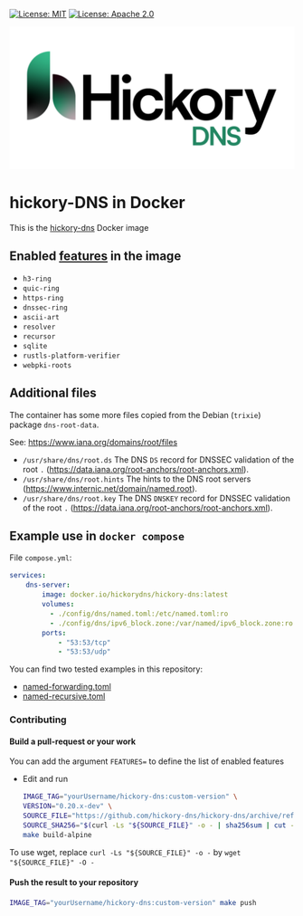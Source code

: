[![License: MIT](https://img.shields.io/badge/license-MIT-blue.svg)](LICENSE-MIT)
[![License: Apache 2.0](https://img.shields.io/badge/license-Apache_2.0-blue.svg)](LICENSE-APACHE)

![hickory-DNS](logo.png)

# hickory-DNS in Docker

This is the [hickory-dns](https://github.com/hickory-dns/hickory-dns#readme) Docker image

## Enabled [features](https://github.com/hickory-dns/hickory-dns/#using-as-a-dependency-and-custom-features) in the image

- `h3-ring`
- `quic-ring`
- `https-ring`
- `dnssec-ring`
- `ascii-art`
- `resolver`
- `recursor`
- `sqlite`
- `rustls-platform-verifier`
- `webpki-roots`

## Additional files

The container has some more files copied from the Debian (`trixie`) package `dns-root-data`.

See: https://www.iana.org/domains/root/files

- `/usr/share/dns/root.ds` The DNS `DS` record for DNSSEC validation of the root `.` (https://data.iana.org/root-anchors/root-anchors.xml).
- `/usr/share/dns/root.hints` The hints to the DNS root servers  (https://www.internic.net/domain/named.root).
- `/usr/share/dns/root.key` The DNS `DNSKEY` record for DNSSEC validation of the root `.` (https://data.iana.org/root-anchors/root-anchors.xml).

## Example use in `docker compose`

File `compose.yml`:

```yaml
services:
    dns-server:
        image: docker.io/hickorydns/hickory-dns:latest
        volumes:
          - ./config/dns/named.toml:/etc/named.toml:ro
          - ./config/dns/ipv6_block.zone:/var/named/ipv6_block.zone:ro
        ports:
            - "53:53/tcp"
            - "53:53/udp"
```

You can find two tested examples in this repository:

- [named-forwarding.toml](./tests/named-forwarding.toml)
- [named-recursive.toml](./tests/named-recursive.toml)

### Contributing

#### Build a pull-request or your work

You can add the argument `FEATURES=` to define the list of enabled features

- Edit and run

    ```sh
    IMAGE_TAG="yourUsername/hickory-dns:custom-version" \
    VERSION="0.20.x-dev" \
    SOURCE_FILE="https://github.com/hickory-dns/hickory-dns/archive/refs/heads/stop-returning-ns-on-auth-response.tar.gz" \
    SOURCE_SHA256="$(curl -Ls "${SOURCE_FILE}" -o - | sha256sum | cut -d ' ' -f 1)" \
    make build-alpine
    ```

To use wget, replace `curl -Ls "${SOURCE_FILE}" -o -` by `wget "${SOURCE_FILE}" -O -`

#### Push the result to your repository

```sh
IMAGE_TAG="yourUsername/hickory-dns:custom-version" make push
```
